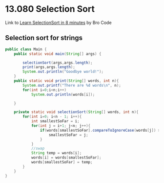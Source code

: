 # 13.080 Selection Sort

Link to [Learn SelectionSort in 8 minutes](https://youtu.be/EwjnF7rFLns?si=acVYXnpyt3-s1a2d) by Bro Code

## Selection sort for strings

```java
public class Main {
    public static void main(String[] args) {

        selectionSort(args,args.length);
        print(args,args.length);
        System.out.println("Goodbye world!");
    }
    public static void print(String[] words, int n){
        System.out.printf("There are %d words\n", n);
        for(int i=0;i<n;i++)
            System.out.println(words[i]);

    }

    private static void selectionSort(String[] words, int n){
        for(int i=0; i<n - 1; i++){
            int smallestSoFar = i;
            for(int j = i+1; j<n; j++){
                if(words[smallestSoFar].compareToIgnoreCase(words[j]) > 0){
                    smallestSoFar = j;
                }
            }
            //swap
            String temp = words[i];
            words[i] = words[smallestSoFar];
            words[smallestSoFar] = temp;
        }
    }
}

```